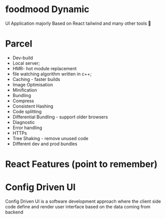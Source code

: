 # foodmood Dynamic
  UI Application majorly Based on React tailwind and many other tools  🚀



# Parcel
- Dev-build
- Local server;
- HMR- hot module replacement
- file watching algorithm written in c++;
- Caching - faster builds
- Image Optimisation
- Minification
- Bundling
- Compress
- Consistent Hashing
- Code splitting
- Differential Bundling - support older browsers
- Diagnostic
- Error handling
- HTTPs
- Tree Shaking - remove unused code
- Different dev and prod bundles


 # React Features   (point to remember)

 #  Config Driven UI 
  Config Driven UI is a software development approach where the client side code define and render user interface based on the data coming from backend

